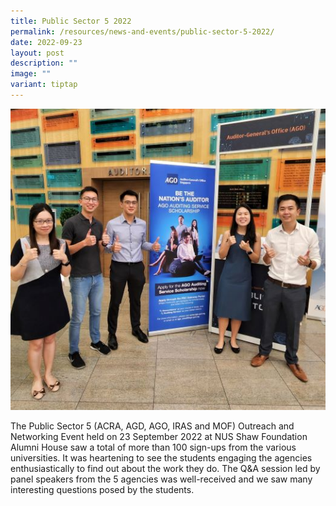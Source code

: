 ```yaml
---
title: Public Sector 5 2022
permalink: /resources/news-and-events/public-sector-5-2022/
date: 2022-09-23
layout: post
description: ""
image: ""
variant: tiptap
---
```

![](/images/News_Events_Photos/2022/2022_PS5.jpg)

The Public Sector 5 (ACRA, AGD, AGO, IRAS and MOF) Outreach and Networking Event held on 23 September 2022 at NUS Shaw Foundation Alumni House saw a total of more than 100 sign-ups from the various universities. It was heartening to see the students engaging the agencies enthusiastically to find out about the work they do. The Q&A session led by panel speakers from the 5 agencies was well-received and we saw many interesting questions posed by the students.